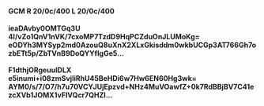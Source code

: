 #### GCM R 20/0c/400 L 20/0c/400
**ieaDAvby0OMTGq3U**<br/>**4I/vZo1QnV1nVK/7cxoMP7TzdD9HqPCZduOnJLUMoKg=**<br/>**eODYh3MYSyp2md0AzouQ8uXnX2XLxGkisddm0wkbUCGp3AT766Gh7ozbETt5p/ZbTVnB9DoQYYfIgGe5...**<br/><br/>
**F1dthjORgeuuIDLX**<br/>**e5inumi+i08zmSvjIiRhU45BeHDi6w7Hw6EN60Hg3wk=**<br/>**AYM0/s/7/O7/h7u70VCYJUjEpzvd+NHz4MuVOawfZ+0k7RdBBjBV7C41ezcXVb1JOMX1vFIVQcr7QHZl...**